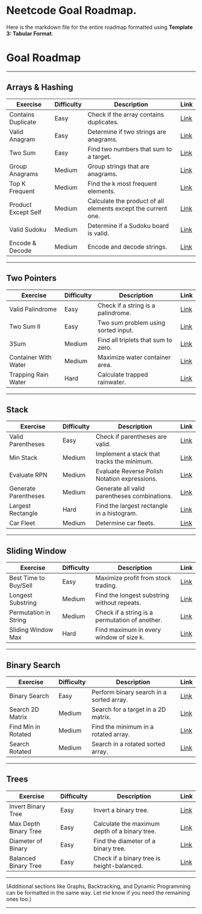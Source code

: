 # Neetcode Goal Roadmap.

Here is the markdown file for the entire roadmap formatted using **Template 3: Tabular Format**:

# Goal Roadmap

---

## Arrays & Hashing
| Exercise             | Difficulty | Description                                    | Link                                    |
|-----------------------|------------|------------------------------------------------|-----------------------------------------|
| Contains Duplicate   | Easy       | Check if the array contains duplicates.       | [Link](https://leetcode.com/problems/contains-duplicate/) |
| Valid Anagram        | Easy       | Determine if two strings are anagrams.        | [Link](https://leetcode.com/problems/valid-anagram/)       |
| Two Sum              | Easy       | Find two numbers that sum to a target.        | [Link](https://leetcode.com/problems/two-sum/)             |
| Group Anagrams       | Medium     | Group strings that are anagrams.              | [Link](https://leetcode.com/problems/group-anagrams/)      |
| Top K Frequent       | Medium     | Find the k most frequent elements.            | [Link](https://leetcode.com/problems/top-k-frequent-elements/) |
| Product Except Self  | Medium     | Calculate the product of all elements except the current one. | [Link](https://leetcode.com/problems/product-of-array-except-self/) |
| Valid Sudoku         | Medium     | Determine if a Sudoku board is valid.         | [Link](https://leetcode.com/problems/valid-sudoku/)        |
| Encode & Decode      | Medium     | Encode and decode strings.                    | [Link](https://leetcode.com/problems/encode-and-decode-strings/) |

---

## Two Pointers
| Exercise             | Difficulty | Description                                    | Link                                    |
|-----------------------|------------|------------------------------------------------|-----------------------------------------|
| Valid Palindrome     | Easy       | Check if a string is a palindrome.            | [Link](https://leetcode.com/problems/valid-palindrome/)    |
| Two Sum II           | Easy       | Two sum problem using sorted input.           | [Link](https://leetcode.com/problems/two-sum-ii-input-array-is-sorted/) |
| 3Sum                 | Medium     | Find all triplets that sum to zero.           | [Link](https://leetcode.com/problems/3sum/)               |
| Container With Water | Medium     | Maximize water container area.                | [Link](https://leetcode.com/problems/container-with-most-water/) |
| Trapping Rain Water  | Hard       | Calculate trapped rainwater.                  | [Link](https://leetcode.com/problems/trapping-rain-water/) |

---

## Stack
| Exercise             | Difficulty | Description                                    | Link                                    |
|-----------------------|------------|------------------------------------------------|-----------------------------------------|
| Valid Parentheses    | Easy       | Check if parentheses are valid.               | [Link](https://leetcode.com/problems/valid-parentheses/) |
| Min Stack            | Medium     | Implement a stack that tracks the minimum.    | [Link](https://leetcode.com/problems/min-stack/)          |
| Evaluate RPN         | Medium     | Evaluate Reverse Polish Notation expressions. | [Link](https://leetcode.com/problems/evaluate-reverse-polish-notation/) |
| Generate Parentheses | Medium     | Generate all valid parentheses combinations.  | [Link](https://leetcode.com/problems/generate-parentheses/) |
| Largest Rectangle    | Hard       | Find the largest rectangle in a histogram.    | [Link](https://leetcode.com/problems/largest-rectangle-in-histogram/) |
| Car Fleet            | Medium     | Determine car fleets.                         | [Link](https://leetcode.com/problems/car-fleet/)          |

---

## Sliding Window
| Exercise             | Difficulty | Description                                    | Link                                    |
|-----------------------|------------|------------------------------------------------|-----------------------------------------|
| Best Time to Buy/Sell| Easy       | Maximize profit from stock trading.           | [Link](https://leetcode.com/problems/best-time-to-buy-and-sell-stock/) |
| Longest Substring    | Medium     | Find the longest substring without repeats.   | [Link](https://leetcode.com/problems/longest-substring-without-repeating-characters/) |
| Permutation in String| Medium     | Check if a string is a permutation of another.| [Link](https://leetcode.com/problems/permutation-in-string/) |
| Sliding Window Max   | Hard       | Find maximum in every window of size k.       | [Link](https://leetcode.com/problems/sliding-window-maximum/) |

---

## Binary Search
| Exercise             | Difficulty | Description                                    | Link                                    |
|-----------------------|------------|------------------------------------------------|-----------------------------------------|
| Binary Search        | Easy       | Perform binary search in a sorted array.      | [Link](https://leetcode.com/problems/binary-search/) |
| Search 2D Matrix     | Medium     | Search for a target in a 2D matrix.           | [Link](https://leetcode.com/problems/search-a-2d-matrix/) |
| Find Min in Rotated  | Medium     | Find the minimum in a rotated array.          | [Link](https://leetcode.com/problems/find-minimum-in-rotated-sorted-array/) |
| Search Rotated       | Medium     | Search in a rotated sorted array.             | [Link](https://leetcode.com/problems/search-in-rotated-sorted-array/) |

---

## Trees
| Exercise             | Difficulty | Description                                    | Link                                    |
|-----------------------|------------|------------------------------------------------|-----------------------------------------|
| Invert Binary Tree   | Easy       | Invert a binary tree.                         | [Link](https://leetcode.com/problems/invert-binary-tree/) |
| Max Depth Binary Tree| Easy       | Calculate the maximum depth of a binary tree. | [Link](https://leetcode.com/problems/maximum-depth-of-binary-tree/) |
| Diameter of Binary   | Easy       | Find the diameter of a binary tree.           | [Link](https://leetcode.com/problems/diameter-of-binary-tree/) |
| Balanced Binary Tree | Easy       | Check if a binary tree is height-balanced.    | [Link](https://leetcode.com/problems/balanced-binary-tree/) |

---

(Additional sections like Graphs, Backtracking, and Dynamic Programming can be formatted in the same way. Let me know if you need the remaining ones too.)

---
